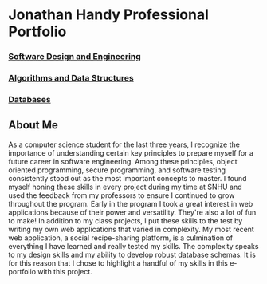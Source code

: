 # Jonathan Handy Professional Portfolio

### [Software Design and Engineering](/SoftwareDesignAndEngineering)
### [Algorithms and Data Structures](/AlgorithmsAndDataStructures)
### [Databases](/Databases)



## About Me

  As a computer science student for the last three years, I recognize the importance of understanding certain key principles to prepare myself for a future career in software engineering. Among these principles, object oriented programming, secure programming, and software testing consistently stood out as the most important concepts to master. I found myself honing these skills in every project during my time at SNHU and used the feedback from my professors to ensure I continued to grow throughout the program.
  Early in the program I took a great interest in web applications because of their power and versatility. They're also a lot of fun to make! In addition to my class projects, I put these skills to the test by writing my own web applications that varied in complexity. My most recent web application, a social recipe-sharing platform, is a culmination of everything I have learned and really tested my skills. The complexity speaks to my design skills and my ability to develop robust database schemas. It is for this reason that I chose to highlight a handful of my skills in this e-portfolio with this project.
  
